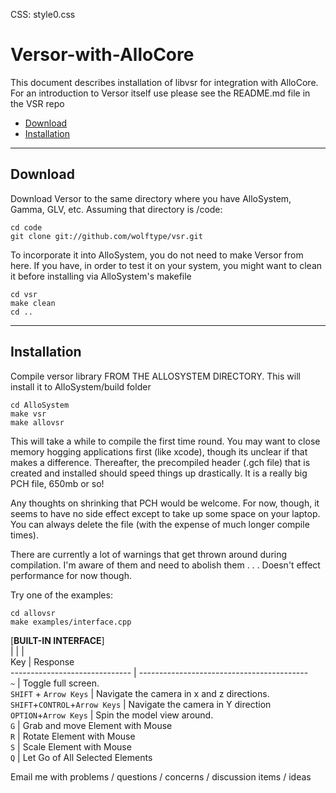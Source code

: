 CSS: style0.css

Versor-with-AlloCore
===

This document describes installation of libvsr for integration with AlloCore.  For an introduction to Versor itself use please see the README.md file in the VSR repo

* [Download](#download)
* [Installation](#installation)

---

Download
---

Download Versor to the same directory where you have AlloSystem, Gamma, GLV, etc.  Assuming that directory is /code:

	cd code
	git clone git://github.com/wolftype/vsr.git

To incorporate it into AlloSystem, you do not need to make Versor from here.  If you have, in order to test it on your system, you might want to clean it before
installing via AlloSystem's makefile

	cd vsr
	make clean
	cd ..

---

Installation
---

Compile versor library FROM THE ALLOSYSTEM DIRECTORY.  This will install it to AlloSystem/build folder

	cd AlloSystem
	make vsr
	make allovsr

This will take a while to compile the first time round.  You may want to close memory hogging applications first (like xcode), though its unclear if that makes a difference.
Thereafter, the precompiled header (.gch file) that is created and installed should speed things up drastically.  It is a really big PCH file, 650mb or so!  
  
Any thoughts on shrinking that PCH would be welcome.  For now, though, it seems to have no side effect except to take up some space on your laptop.
You can always delete the file (with the expense of much longer compile times).

There are currently a lot of warnings that get thrown around during compilation.  I'm aware of them and need to abolish them . . . Doesn't effect performance for now though.

Try one of the examples:

	cd allovsr
	make examples/interface.cpp

[**BUILT-IN INTERFACE**]  
|                              | 	                                          |  
Key                            | Response  
------------------------------ | ------------------------------------------  
`~`                            | Toggle full screen.  
`SHIFT` + `Arrow Keys`         | Navigate the camera  in x and z directions.  
`SHIFT`+`CONTROL`+`Arrow Keys` | Navigate the camera in Y direction  
`OPTION`+`Arrow Keys`          | Spin the model view around.  
`G`                            | Grab and move Element with Mouse  
`R`                            | Rotate Element with Mouse  
`S`                            | Scale Element with Mouse  
`Q`                            | Let Go of All Selected Elements  


Email me with problems / questions / concerns / discussion items / ideas 


 
